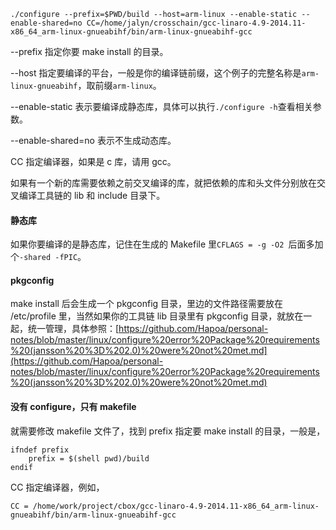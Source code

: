```shell
./configure --prefix=$PWD/build --host=arm-linux --enable-static --enable-shared=no CC=/home/jalyn/crosschain/gcc-linaro-4.9-2014.11-x86_64_arm-linux-gnueabihf/bin/arm-linux-gnueabihf-gcc
```

--prefix 指定你要 make install 的目录。

--host 指定要编译的平台，一般是你的编译链前缀，这个例子的完整名称是`arm-linux-gnueabihf`，取前缀`arm-linux`。

--enable-static 表示要编译成静态库，具体可以执行`./configure -h`查看相关参数。

--enable-shared=no 表示不生成动态库。

CC 指定编译器，如果是 c 库，请用 gcc。

如果有一个新的库需要依赖之前交叉编译的库，就把依赖的库和头文件分别放在交叉编译工具链的 lib 和 include 目录下。

#### 静态库

如果你要编译的是静态库，记住在生成的 Makefile 里`CFLAGS = -g -O2 `后面多加个`-shared -fPIC`。

#### pkgconfig

make install 后会生成一个 pkgconfig 目录，里边的文件路径需要放在 /etc/profile 里，当然如果你的工具链 lib 目录里有 pkgconfig 目录，就放在一起，统一管理，具体参照：[https://github.com/Hapoa/personal-notes/blob/master/linux/configure%20error%20Package%20requirements%20(jansson%20%3D%202.0)%20were%20not%20met.md](https://github.com/Hapoa/personal-notes/blob/master/linux/configure%20error%20Package%20requirements%20(jansson%20%3D%202.0)%20were%20not%20met.md)

#### 没有 configure，只有 makefile

就需要修改 makefile 文件了，找到 prefix 指定要 make install 的目录，一般是，

```shell
ifndef prefix
	prefix = $(shell pwd)/build
endif
```

CC 指定编译器，例如，

```shell
CC = /home/work/project/cbox/gcc-linaro-4.9-2014.11-x86_64_arm-linux-gnueabihf/bin/arm-linux-gnueabihf-gcc
```

